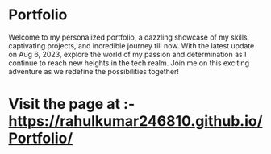 # Portfolio
Welcome to my personalized portfolio, a dazzling showcase of my skills, captivating projects, and incredible journey till now.
With the latest update on Aug 6, 2023, explore the world of my passion and determination as I continue to reach new heights in the tech realm.
Join me on this exciting adventure as we redefine the possibilities together! 



# Visit the page at :- https://rahulkumar246810.github.io/Portfolio/ 
